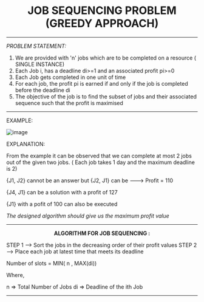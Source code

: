 <b><center><h1> JOB SEQUENCING PROBLEM (GREEDY APPROACH) </h1></center></b>

-------------------------------------------------------------------------------------------------------------------------------------------------------

*PROBLEM STATEMENT:*

1. We are provided with 'n' jobs which are to be completed on a resource ( SINGLE INSTANCE)
2. Each Job i, has a deadline di>=1 and an associated profit pi>=0
3. Each Job gets completed in one unit of time
4. For each job, the profit pi is earned if and only if the job is completed before the deadline di
5. The objective of the job is to find the subset of jobs and their associated sequence such that the profit is maximised

----------------------------------------------------------------------------------------------------------------------------------------------------

EXAMPLE: 

![image](https://user-images.githubusercontent.com/80255503/161373277-07e50337-3ca0-4ca9-9c4b-fe2023bf483e.png)


EXPLANATION:

From the example it can be observed that we can complete at most 2 jobs out of the given two jobs. ( Each job takes 1 day and the maximum deadline is 2)

{J1, J2} cannot be an answer but {J2, J1} can be ---> Profit = 110

{J4, J1} can be a solution with a profit of 127

{J1} with a pofit of 100 can also be executed 

_The designed algorithm should give us the maximum profit value_

----------------------------------------------------------------------------------------------------------------------------------------------------

<b> <center> ALGORITHM FOR JOB SEQUENCING : </center> </b>

STEP 1 --> Sort the jobs in the decreasing order of their profit values
STEP 2 --> Place each job at latest time that meets its deadline

Number of slots = MIN( n , MAX(di))

Where, 

n => Total Number of Jobs
di => Deadline of the ith Job

---------------------------------------------------------------------------------------------------------------------------------------------------
